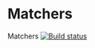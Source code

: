 # Matchers
Matchers [![Build status](https://ci.appveyor.com/api/projects/status/plgs1tmfmtxx4hcd/branch/master?svg=true)](https://ci.appveyor.com/project/Pavel-A-T/matchers/branch/master)

